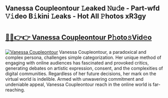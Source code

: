 ## Vanessa Coupleontour 𝙻eaked 𝙽u𝚍e - Part-wfd 𝚅𝚒deo B𝚒kini 𝙻eaks - Hot All 𝙿hotos xR3gy

# <h2><a href="http://ld2hay7.urlbe.top/?page=Vanessa+Coupleontour">🔗🔗👉👉 Vanessa Coupleontour P𝚑oto𝚜Vid𝚎o</a></h2>

[![Vanessa Coupleontour](https://i.imgur.com/eBuTRDB.gif)](http://ld2hay7.urlbe.top/?page=Vanessa+Coupleontour)
Vanessa Coupleontour, a paradoxical and complex persona, challenges simple categorization. Her unique method of engaging with online audiences has fascinated and provoked critics, generating debates on artistic expression, consent, and the complexities of digital communities. Regardless of her future decisions, her mark on the virtual world is indelible. Armed with unwavering commitment and undeniable appeal, Vanessa Coupleontour reach in the online world is far-reaching.
